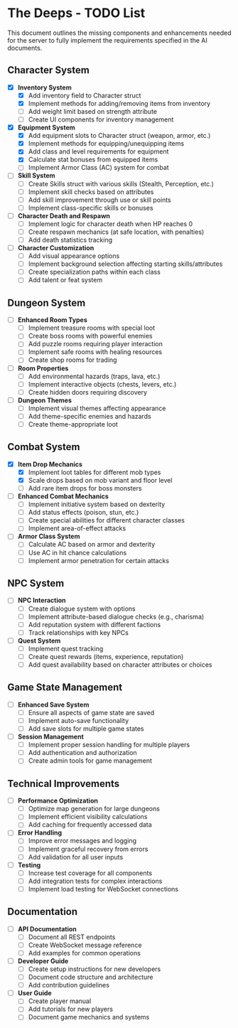 # The Deeps - TODO List

This document outlines the missing components and enhancements needed for the server to fully implement the requirements specified in the AI documents.

## Character System

- [x] **Inventory System**
  - [x] Add inventory field to Character struct
  - [x] Implement methods for adding/removing items from inventory
  - [ ] Add weight limit based on strength attribute
  - [ ] Create UI components for inventory management

- [x] **Equipment System**
  - [x] Add equipment slots to Character struct (weapon, armor, etc.)
  - [x] Implement methods for equipping/unequipping items
  - [x] Add class and level requirements for equipment
  - [x] Calculate stat bonuses from equipped items
  - [ ] Implement Armor Class (AC) system for combat

- [ ] **Skill System**
  - [ ] Create Skills struct with various skills (Stealth, Perception, etc.)
  - [ ] Implement skill checks based on attributes
  - [ ] Add skill improvement through use or skill points
  - [ ] Implement class-specific skills or bonuses

- [ ] **Character Death and Respawn**
  - [ ] Implement logic for character death when HP reaches 0
  - [ ] Create respawn mechanics (at safe location, with penalties)
  - [ ] Add death statistics tracking

- [ ] **Character Customization**
  - [ ] Add visual appearance options
  - [ ] Implement background selection affecting starting skills/attributes
  - [ ] Create specialization paths within each class
  - [ ] Add talent or feat system

## Dungeon System

- [ ] **Enhanced Room Types**
  - [ ] Implement treasure rooms with special loot
  - [ ] Create boss rooms with powerful enemies
  - [ ] Add puzzle rooms requiring player interaction
  - [ ] Implement safe rooms with healing resources
  - [ ] Create shop rooms for trading

- [ ] **Room Properties**
  - [ ] Add environmental hazards (traps, lava, etc.)
  - [ ] Implement interactive objects (chests, levers, etc.)
  - [ ] Create hidden doors requiring discovery

- [ ] **Dungeon Themes**
  - [ ] Implement visual themes affecting appearance
  - [ ] Add theme-specific enemies and hazards
  - [ ] Create theme-appropriate loot

## Combat System

- [x] **Item Drop Mechanics**
  - [x] Implement loot tables for different mob types
  - [x] Scale drops based on mob variant and floor level
  - [ ] Add rare item drops for boss monsters

- [ ] **Enhanced Combat Mechanics**
  - [ ] Implement initiative system based on dexterity
  - [ ] Add status effects (poison, stun, etc.)
  - [ ] Create special abilities for different character classes
  - [ ] Implement area-of-effect attacks

- [ ] **Armor Class System**
  - [ ] Calculate AC based on armor and dexterity
  - [ ] Use AC in hit chance calculations
  - [ ] Implement armor penetration for certain attacks

## NPC System

- [ ] **NPC Interaction**
  - [ ] Create dialogue system with options
  - [ ] Implement attribute-based dialogue checks (e.g., charisma)
  - [ ] Add reputation system with different factions
  - [ ] Track relationships with key NPCs

- [ ] **Quest System**
  - [ ] Implement quest tracking
  - [ ] Create quest rewards (items, experience, reputation)
  - [ ] Add quest availability based on character attributes or choices

## Game State Management

- [ ] **Enhanced Save System**
  - [ ] Ensure all aspects of game state are saved
  - [ ] Implement auto-save functionality
  - [ ] Add save slots for multiple game states

- [ ] **Session Management**
  - [ ] Implement proper session handling for multiple players
  - [ ] Add authentication and authorization
  - [ ] Create admin tools for game management

## Technical Improvements

- [ ] **Performance Optimization**
  - [ ] Optimize map generation for large dungeons
  - [ ] Implement efficient visibility calculations
  - [ ] Add caching for frequently accessed data

- [ ] **Error Handling**
  - [ ] Improve error messages and logging
  - [ ] Implement graceful recovery from errors
  - [ ] Add validation for all user inputs

- [ ] **Testing**
  - [ ] Increase test coverage for all components
  - [ ] Add integration tests for complex interactions
  - [ ] Implement load testing for WebSocket connections

## Documentation

- [ ] **API Documentation**
  - [ ] Document all REST endpoints
  - [ ] Create WebSocket message reference
  - [ ] Add examples for common operations

- [ ] **Developer Guide**
  - [ ] Create setup instructions for new developers
  - [ ] Document code structure and architecture
  - [ ] Add contribution guidelines

- [ ] **User Guide**
  - [ ] Create player manual
  - [ ] Add tutorials for new players
  - [ ] Document game mechanics and systems 